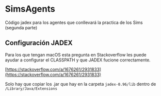 # SimsAgents
Código jadex para los agentes que conllevará la practica de los Sims (segunda parte)


## Configuración JADEX

Para los que tengan macOS esta pregunta en Stackoverflow les puede ayudar a configurar el CLASSPATH y que JADEX fucione correctamente.

[https://stackoverflow.com/a/1676261/2931833](https://stackoverflow.com/a/1676261/2931833)

Solo hay que copiar los .jar que hay en la carpeta ```jadex-0.96/lib``` dentro de ```/Library/Java/Extensions```